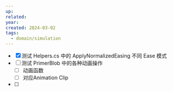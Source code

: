 ```yaml
---
up: 
related: 
year: 
created: 2024-03-02
tags:
  - domain/simulation
---
```


- [x] 测试 Helpers.cs 中的 ApplyNormalizedEasing 不同 Ease 模式
- [ ] 测试 PrimerBlob 中的各种动画操作
	- [ ] 动画函数
	- [ ] 对应Animation Clip
- [ ] 